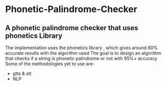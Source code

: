 # Phonetic-Palindrome-Checker
## A phonetic palindrome checker that uses phonetics Library
The implementation uses the phonetics library , which gives around 80% accurate results with the algorithm used
The goal is to design an algorithm that checks if a string is phonetic palindrome or not with 95%+ accuracy
Some of the methodologies yet to use are- 
* gtts & stt
* NLP
  

